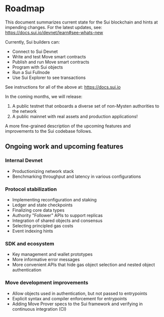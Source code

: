 # Roadmap

This document summarizes current state for the Sui blockchain and hints at impending changes. For the latest updates, see:
https://docs.sui.io/devnet/learn#see-whats-new

Currently, Sui builders can:
* Connect to Sui Devnet
* Write and test Move smart contracts
* Publish and run Move smart contracts
* Program with Sui objects
* Run a Sui Fullnode
* Use Sui Explorer to see transactions

See instructions for all of the above at:
https://docs.sui.io

In the coming months, we will release:
1. A public testnet that onboards a diverse set of non-Mysten authorities to the network
1. A public mainnet with real assets and production applications!

A more fine-grained description of the upcoming features and improvements to the Sui codebase follows.

## Ongoing work and upcoming features

### Internal Devnet
* Productionizing network stack
* Benchmarking throughput and latency in various configurations

### Protocol stabilization

* Implementing reconfiguration and staking
* Ledger and state checkpoints
* Finalizing core data types
* Authority "Follower" APIs to support replicas
* Integration of shared objects and consensus
* Selecting principled gas costs
* Event indexing hints

### SDK and ecosystem
* Key management and wallet prototypes
* More informative error messages
* More convenient APIs that hide gas object selection and nested object authentication

### Move development improvements
* Allow objects used in authentication, but not passed to entrypoints
* Explicit syntax and compiler enforcement for entrypoints
* Adding Move Prover specs to the Sui framework and verifying in continuous integration (CI)

